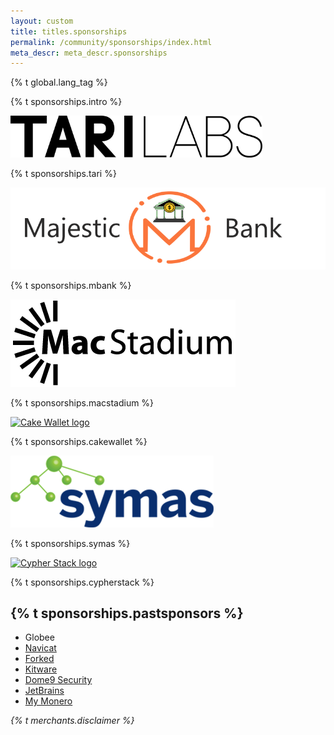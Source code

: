 ```yaml
---
layout: custom
title: titles.sponsorships
permalink: /community/sponsorships/index.html
meta_descr: meta_descr.sponsorships
---
```


{% t global.lang_tag %}
<div class="text-center container description">
    <p>{% t sponsorships.intro %}</p>
</div>

<div>
    <section class="container sponsors">
        <div class="row">
            <div class="left half no-pad-sm col-lg-6 col-md-6 col-sm-12 col-xs-12">
                <div class="info-block">
                    <div class="row center-xs">
                        <div class="col">
                            <a class="ext-noicon" href="https://tarilabs.com/" target="_blank" rel="noreferrer"><img src="/img/sponsors/tarilabs.png" alt="Tari Labs logo" style="max-width: 80%;"></a>
                            <p id="tari">{% t sponsorships.tari %}</p>
                        </div>
                    </div>
                </div>
            </div>
            <div class="right half no-pad-sm col-lg-6 col-md-6 col-sm-12 col-xs-12">
                <div class="info-block">
                    <div class="row center-xs">
                        <div class="col">
                            <a class="ext-noicon" href="https://majesticbank.sc/" target="_blank" rel="noreferrer"><img src="/img/sponsors/mblogo.png" alt="Majestic Bank logo"></a>
                            <p id="mbank">{% t sponsorships.mbank %}</p>
                        </div>
                    </div>
                </div>
            </div>
        </div>
        <div class="row">
            <div class="left half no-pad-sm col-lg-6 col-md-6 col-sm-12 col-xs-12">
                <div class="info-block">
                    <div class="row center-xs">
                        <div class="col">
                            <a class="ext-noicon" href="https://www.macstadium.com/" target="_blank" rel="noreferrer"><img src="/img/sponsors/macstadium.png" alt="Macstadium logo"></a>
                            <p>{% t sponsorships.macstadium %}</p>
                        </div>
                    </div>
                </div>
            </div>
            <div class="right half no-pad-sm col-lg-6 col-md-6 col-sm-12 col-xs-12">
                <div class="info-block">
                    <div class="row center-xs">
                        <div class="col">
                            <a class="ext-noicon" href="https://cakewallet.com/" target="_blank" rel="noreferrer"><img src="/img/sponsors/cakewallet.png" alt="Cake Wallet logo"></a>
                            <p>{% t sponsorships.cakewallet %}</p>
                        </div>
                    </div>
                </div>
            </div>
        </div>
        <div class="row">   
            <div class="left half no-pad-sm col-lg-6 col-md-6 col-sm-12 col-xs-12">
                <div class="info-block">
                    <div class="row center-xs">
                        <div class="col">
                            <a class="ext-noicon" href="https://symas.com/" target="_blank" rel="noreferrer"><img src="/img/sponsors/symas.png" alt="Symas logo"></a>
                            <p>{% t sponsorships.symas %}</p>
                        </div>
                    </div>
                </div>
            </div>
            <div class="right half no-pad-sm col-lg-6 col-md-6 col-sm-12 col-xs-12">
                <div class="info-block">
                    <div class="row center-xs">
                        <div class="col">
                            <a class="ext-noicon" href="https://cypherstack.com/" target="_blank" rel="noreferrer"><img src="/img/sponsors/cypherstack.png" alt="Cypher Stack logo"></a>
                            <p>{% t sponsorships.cypherstack %}</p>
                        </div>
                    </div>
                </div>
            </div>
        </div>
    </section>
    <section class="container">
        <div class="row">
            <div class="full col-lg-12 col-md-12 col-sm-12 col-xs-12">
                <div class="info-block">
                    <h2>{% t sponsorships.pastsponsors %}</h2>
                    <ul>
                        <li>Globee</li>
                        <li><a href="https://www.navicat.com" target="_blank">Navicat</a></li>
                        <li><a href="https://www.forked.net" target="_blank">Forked</a></li>
                        <li><a href="https://www.kitware.com/" target="_blank">Kitware</a></li>
                        <li><a href="https://dome9.com/" target="_blank">Dome9 Security</a></li>
                        <li><a href="https://www.jetbrains.com/" target="_blank">JetBrains</a></li>
                        <li><a href="https://mymonero.com/" target="_blank">My Monero</a></li>
                    </ul>
                </div>
            </div>
        </div>
    </section>
    <div class="text-center container description">
      <p><em>{% t merchants.disclaimer %}</em></p>
    </div>
</div>
